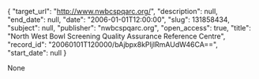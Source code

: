 {
  "target_url": "http://www.nwbcspqarc.org/", 
  "description": null, 
  "end_date": null, 
  "date": "2006-01-01T12:00:00", 
  "slug": 131858434, 
  "subject": null, 
  "publisher": "nwbcspqarc.org", 
  "open_access": true, 
  "title": "North West Bowl Screening Quality Assurance Reference Centre", 
  "record_id": "20060101T120000/bAjbpx8kPljIRmAUdW46CA==", 
  "start_date": null
}

None